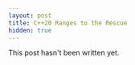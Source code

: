 ```yaml
---
layout: post
title: C++20 Ranges to the Rescue
hidden: true
---
```


This post hasn't been written yet.
